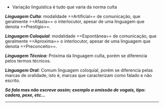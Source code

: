 
- Variação linguística é tudo que varia da norma culta

***Linguagem Culta***: modalidade ==Artificial== de comunicação, que geralmente ==Afasta== o interlocutor, apesar de uma linguagem que denota ==Prestígio==.

***Linguagem Coloquial***: modalidade ==Espontânea== de comunicação, que geralmente ==Aproxima== o interlocutor, apesar de uma linguagem que denota ==Preconceito==.

***Linguagem Técnica:*** Próxima da linguagem culta, porém se diferencia pelos termos técnicos.

***Linguagem Oral:*** Comum linguagem coloquial, porém se diferencia pelas marcas de oralidade, isto é, marcas que caracterizam como falado e não escrito. 

***Só fala mas não escreve assim; exemplo a omissão de vogais, tipo: cadera, pexe, etc...***

---
